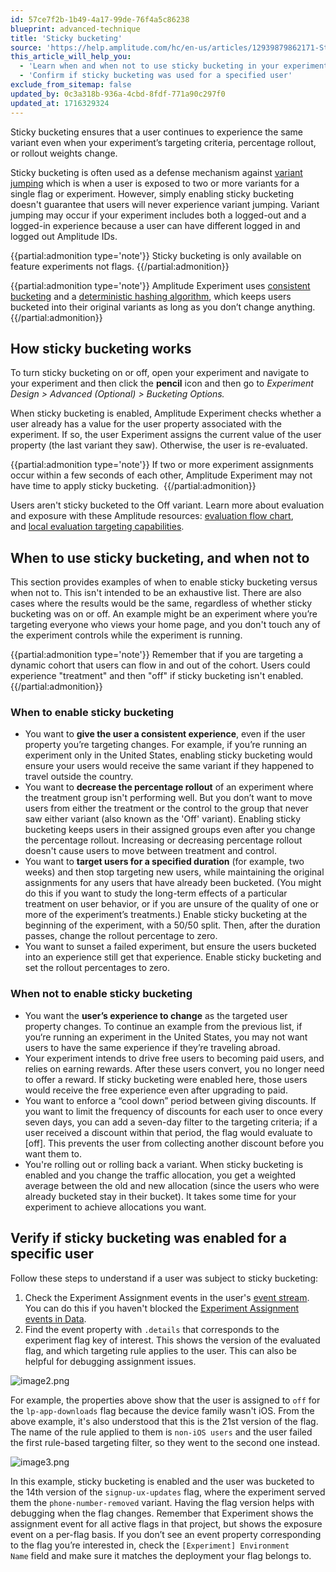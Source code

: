 ```yaml
---
id: 57ce7f2b-1b49-4a17-99de-76f4a5c86238
blueprint: advanced-technique
title: 'Sticky bucketing'
source: 'https://help.amplitude.com/hc/en-us/articles/12939879862171-Sticky-bucketing-in-Amplitude-Experiment'
this_article_will_help_you:
  - 'Learn when and when not to use sticky bucketing in your experiments'
  - 'Confirm if sticky bucketing was used for a specified user'
exclude_from_sitemap: false
updated_by: 0c3a318b-936a-4cbd-8fdf-771a90c297f0
updated_at: 1716329324
---
```

Sticky bucketing ensures that a user continues to experience the same variant even when your experiment’s targeting criteria, percentage rollout, or rollout weights change. 

Sticky bucketing is often used as a defense mechanism against [variant jumping](https://www.docs.developers.amplitude.com/experiment/guides/troubleshooting/variant-jumping/) which is when a user is exposed to two or more variants for a single flag or experiment. However, simply enabling sticky bucketing doesn't guarantee that users will never experience variant jumping. Variant jumping may occur if your experiment includes both a logged-out and a logged-in experience because a user can have different logged in and logged out Amplitude IDs.

{{partial:admonition type='note'}}
Sticky bucketing is only available on feature experiments not flags.
{{/partial:admonition}}

{{partial:admonition type='note'}}
 Amplitude Experiment uses [consistent bucketing](/docs/feature-experiment/implementation#consistent-bucketing) and a [deterministic hashing algorithm](/docs/feature-experiment/implementation#hashing), which keeps users bucketed into their original variants as long as you don’t change anything. 
{{/partial:admonition}}

## How sticky bucketing works

To turn sticky bucketing on or off, open your experiment and navigate to your experiment and then click the **pencil** icon and then go to *Experiment Design > Advanced (Optional) > Bucketing Options.* 

When sticky bucketing is enabled, Amplitude Experiment checks whether a user already has a value for the user property associated with the experiment. If so, the user Experiment assigns the current value of the user property (the last variant they saw). Otherwise, the user is re-evaluated.

{{partial:admonition type='note'}}
If two or more experiment assignments occur within a few seconds of each other, Amplitude Experiment may not have time to apply sticky bucketing. 
{{/partial:admonition}}

Users aren't sticky bucketed to the Off variant. Learn more about evaluation and exposure with these Amplitude resources: [evaluation flow chart](/docs/feature-experiment/advanced-techniques/cumulative-exposure-change-slope), and [local evaluation targeting capabilities](/docs/feature-experiment/local-evaluation#targeting-capabilities).

## When to use sticky bucketing, and when not to

This section provides examples of when to enable sticky bucketing versus when not to. This isn't intended to be an exhaustive list. There are also cases where the results would be the same, regardless of whether sticky bucketing was on or off. An example might be an experiment where you’re targeting everyone who views your home page, and you don't touch any of the experiment controls while the experiment is running. 

{{partial:admonition type='note'}}
Remember that if you are targeting a dynamic cohort that users can flow in and out of the cohort. Users could experience "treatment" and then "off" if sticky bucketing isn't enabled.
{{/partial:admonition}}

### When to enable sticky bucketing

* You want to **give the user a consistent experience**, even if the user property you’re targeting changes. For example, if you’re running an experiment only in the United States, enabling sticky bucketing would ensure your users would receive the same variant if they happened to travel outside the country.
* You want to **decrease the percentage rollout** of an experiment where the treatment group isn't performing well. But you don’t want to move users from either the treatment or the control to the group that never saw either variant (also known as the 'Off' variant). Enabling sticky bucketing keeps users in their assigned groups even after you change the percentage rollout. Increasing or decreasing percentage rollout doesn't cause users to move between treatment and control.
* You want to **target users for a specified duration** (for example, two weeks) and then stop targeting new users, while maintaining the original assignments for any users that have already been bucketed. (You might do this if you want to study the long-term effects of a particular treatment on user behavior, or if you are unsure of the quality of one or more of the experiment’s treatments.) Enable sticky bucketing at the beginning of the experiment, with a 50/50 split. Then, after the duration passes, change the rollout percentage to zero.
* You want to sunset a failed experiment, but ensure the users bucketed into an experience still get that experience. Enable sticky bucketing and set the rollout percentages to zero.

### When not to enable sticky bucketing

* You want the **user’s experience to change** as the targeted user property changes. To continue an example from the previous list, if you‘re running an experiment in the United States, you may not want users to have the same experience if they’re traveling abroad.
* Your experiment intends to drive free users to becoming paid users, and relies on earning rewards. After these users convert, you no longer need to offer a reward. If sticky bucketing were enabled here, those users would receive the free experience even after upgrading to paid.
* You want to enforce a “cool down” period between giving discounts. If you want to limit the frequency of discounts for each user to once every seven days, you can add a seven-day filter to the targeting criteria; if a user received a discount within that period, the flag would evaluate to [off]. This prevents the user from collecting another discount before you want them to.
* You're rolling out or rolling back a variant. When sticky bucketing is enabled and you change the traffic allocation, you get a weighted average between the old and new allocation (since the users who were already bucketed stay in their bucket). It takes some time for your experiment to achieve allocations you want.

## Verify if sticky bucketing was enabled for a specific user

Follow these steps to understand if a user was subject to sticky bucketing:

1. Check the Experiment Assignment events in the user's [event stream](/docs/analytics/user-data-lookup). You can do this if you haven't blocked the [Experiment Assignment events in Data](/docs/data/remove-invalid-data).
2. Find the event property with `.details` that corresponds to the experiment flag key of interest. This shows the version of the evaluated flag, and which targeting rule applies to the user. This can also be helpful for debugging assignment issues.

![image2.png](/docs/output/img/advanced-techniques/image2-png.png)

For example, the properties above show that the user is assigned to `off` for the `lp-app-downloads` flag because the device family wasn't iOS. From the above example, it's also understood that this is the 21st version of the flag. The name of the rule applied to them is `non-iOS users` and the user failed the first rule-based targeting filter, so they went to the second one instead.

![image3.png](/docs/output/img/advanced-techniques/image3-png.png)

In this example, sticky bucketing is enabled and the user was bucketed to the 14th version of the `signup-ux-updates` flag, where the experiment served them the `phone-number-removed` variant. Having the flag version helps with debugging when the flag changes. Remember that Experiment shows the assignment event for all active flags in that project, but shows the exposure event on a per-flag basis. If you don’t see an event property corresponding to the flag you’re interested in, check the `[Experiment] Environment Name` field and make sure it matches the deployment your flag belongs to.
